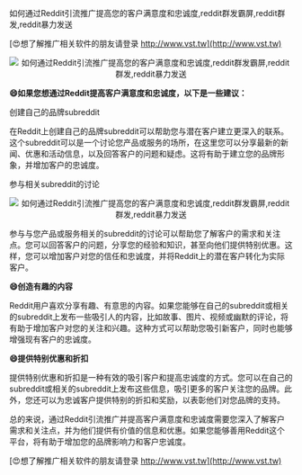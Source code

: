 如何通过Reddit引流推广提高您的客户满意度和忠诚度,reddit群发霸屏,reddit群发,reddit暴力发送

[😍想了解推广相关软件的朋友请登录 http://www.vst.tw](http://www.vst.tw)

 <center><img src="https://vst.tw/MP4/tuiguang/png/3.png" alt="如何通过Reddit引流推广提高您的客户满意度和忠诚度,reddit群发霸屏,reddit群发,reddit暴力发送"></center>

**😄如果您想通过Reddit提高客户满意度和忠诚度，以下是一些建议：**

创建自己的品牌subreddit

在Reddit上创建自己的品牌subreddit可以帮助您与潜在客户建立更深入的联系。这个subreddit可以是一个讨论您产品或服务的场所，在这里您可以分享最新的新闻、优惠和活动信息，以及回答客户的问题和疑虑。这将有助于建立您的品牌形象，并增加客户的忠诚度。

参与相关subreddit的讨论

 <center><img src="https://vst.tw/MP4/tuiguang/png/5.png" alt="如何通过Reddit引流推广提高您的客户满意度和忠诚度,reddit群发霸屏,reddit群发,reddit暴力发送"></center>

参与与您产品或服务相关的subreddit的讨论可以帮助您了解客户的需求和关注点。您可以回答客户的问题，分享您的经验和知识，甚至向他们提供特别优惠。这样，您可以增加客户对您的信任和忠诚度，并将Reddit上的潜在客户转化为实际客户。

**😄创造有趣的内容**

Reddit用户喜欢分享有趣、有意思的内容。如果您能够在自己的subreddit或相关的subreddit上发布一些吸引人的内容，比如故事、图片、视频或幽默的评论，将有助于增加客户对您的关注和兴趣。这种方式可以帮助您吸引新客户，同时也能够增强现有客户的忠诚度。

**😄提供特别优惠和折扣**

提供特别优惠和折扣是一种有效的吸引客户和提高忠诚度的方式。您可以在自己的subreddit或相关的subreddit上发布这些信息，吸引更多的客户关注您的品牌。此外，您还可以为忠诚客户提供特别的折扣和奖励，以表彰他们对您品牌的支持。

总的来说，通过Reddit引流推广并提高客户满意度和忠诚度需要您深入了解客户需求和关注点，并为他们提供有价值的信息和优惠。如果您能够善用Reddit这个平台，将有助于增加您的品牌影响力和客户忠诚度。

[😍想了解推广相关软件的朋友请登录 http://www.vst.tw](http://www.vst.tw)



